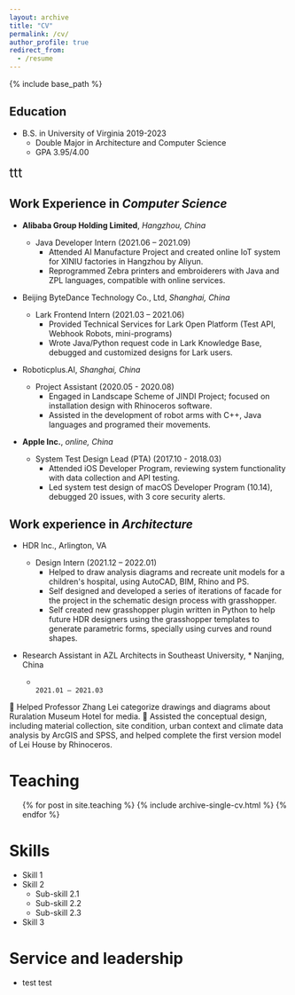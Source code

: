 ```yaml
---
layout: archive
title: "CV"
permalink: /cv/
author_profile: true
redirect_from:
  - /resume
---
```


{% include base_path %}

Education
---
* B.S. in University of Virginia 2019-2023
  * Double Major in Architecture and Computer Science
  * GPA 3.95/4.00

<font size = 5> ttt </font>

Work Experience in *Computer Science*
---
* **Alibaba Group Holding Limited**, *Hangzhou, China* 
  * Java Developer Intern (2021.06 – 2021.09)
    * Attended AI Manufacture Project and created online IoT system for XINIU factories in Hangzhou by Aliyun.
    * Reprogrammed Zebra printers and embroiderers with Java and ZPL languages, compatible with online services.

* Beijing ByteDance Technology Co., Ltd, *Shanghai, China* 
  * Lark Frontend Intern (2021.03 – 2021.06)
    * Provided Technical Services for Lark Open Platform (Test API, Webhook Robots, mini-programs)
    * Wrote Java/Python request code in Lark Knowledge Base, debugged and customized designs for Lark users.

* Roboticplus.AI, *Shanghai, China* 
  * Project Assistant (2020.05 - 2020.08)
    * Engaged in Landscape Scheme of JINDI Project; focused on installation design with Rhinoceros software.
    * Assisted in the development of robot arms with C++, Java languages and programed their movements.

* **Apple Inc.**, *online, China*
  * System Test Design Lead (PTA) (2017.10 - 2018.03)
    * Attended iOS Developer Program, reviewing system functionality with data collection and API testing.
    * Led system test design of macOS Developer Program (10.14), debugged 20 issues, with 3 core security alerts.


Work experience in *Architecture*
---
* HDR Inc., Arlington, VA 
  * Design Intern (2021.12 – 2022.01)
    * Helped to draw analysis diagrams and recreate unit models for a children's hospital, using AutoCAD, BIM, Rhino and PS.
    * Self designed and developed a series of iterations of facade for the project in the schematic design process with grasshopper.
    * Self created new grasshopper plugin written in Python to help future HDR designers using the grasshopper templates to generate parametric forms, specially using curves and round shapes.


* Research Assistant in AZL Architects in Southeast University,                                                                                                                    * Nanjing, China
  *                                                                                                                                                      2021.01 – 2021.03
	Helped Professor Zhang Lei categorize drawings and diagrams about Ruralation Museum Hotel for media.
	Assisted the conceptual design, including material collection, site condition, urban context and climate data analysis by ArcGIS and SPSS, and helped complete the first version model of Lei House by Rhinoceros.


Teaching
======
  <ul>{% for post in site.teaching %}
    {% include archive-single-cv.html %}
  {% endfor %}</ul>
  
 
Skills
======
* Skill 1
* Skill 2
  * Sub-skill 2.1
  * Sub-skill 2.2
  * Sub-skill 2.3
* Skill 3
  
  

  
Service and leadership
======
* test test
